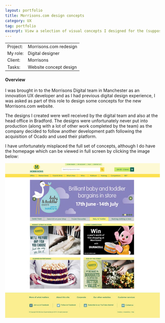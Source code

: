 ```yaml
---
layout: portfolio
title: Morrisons.com design concepts
category: UX
tag: portfolio
excerpt: View a selection of visual concepts I designed for the (supposed) new Morrisons.com ecommerce website
---   
```


<table class="overview cols">
  <tr>
    <td>Project:</td>
    <td>Morrisons.com redesign</td>  
  </tr>  
  <tr>
    <td>My role:</td>
    <td>Digital designer</td>
  </tr> 
  <tr>
    <td>Client:</td>
    <td>Morrisons</td>  
  </tr> 
  <tr>
    <td>Tasks:</td>
    <td>Website concept design</td>
  </tr> 
</table>

#### Overview

I was brought in to the Morrisons Digital team in Manchester as an innovation UX developer and as I had previous digital design experience, I was asked as part of this role to design some concepts for the new Morrisons.com website. 

The designs I created were well received by the digital team and also at the head office in Bradford.  The designs were unfortunately never put into production (along with a lot of other work completed by the team) as the company decided to follow another development path following the acquisition of Ocado and used their platform. 

I have unfortunately misplaced the full set of concepts, although I do have the homepage which can be viewed in full screen by clicking the image below:

<a href="/img/m-com-homepage-full.jpg">
<img src="/img/m-com-homepage-small.jpg" alt="Morrisons homepage design">
</a>






